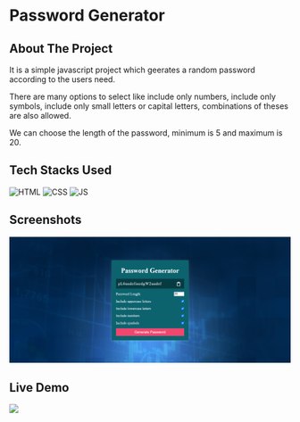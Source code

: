 # Password Generator

## About The Project
It is a simple javascript project which geerates a random password according to the users need. 

There are many options to select like include only numbers, include only symbols, include only small letters or capital letters, combinations of theses are also allowed.

We can choose the length of the password, minimum is 5 and maximum is 20.

## Tech Stacks Used


![HTML](https://img.shields.io/badge/html5%20-%23E34F26.svg?&style=for-the-badge&logo=html5&logoColor=white)
![CSS](https://img.shields.io/badge/css3%20-%231572B6.svg?&style=for-the-badge&logo=css3&logoColor=white)
![JS](https://img.shields.io/badge/javascript%20-%23323330.svg?&style=for-the-badge&logo=javascript&logoColor=%23F7DF1E)


## Screenshots

<img src="./Assets/media/ss1.png" />


## Live Demo

<img src="./Assets/media/demo.gif" />